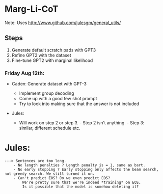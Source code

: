 # Marg-Li-CoT
Note: Uses http://www.github.com/julesgm/general_utils/

## Steps
1. Generate default scratch pads with GPT3
2. Refine GPT2 with the dataset
3. Fine-tune GPT2 with marginal likelihood

### Friday Aug 12th:

- Caden: Generate dataset with GPT-3
    - Implement group decoding 
    - Come up with a good few shot prompt
    - Try to look into making sure that the answer is not included

- Jules:
    - Will work on step 2 or step 3.
            - Step 2 isn't anything. 
            - Step 3: similar, different schedule etc.

# Jules: 
    ---> Sentences are too long. 
        - No length penalties ? Length penalty is = 1, same as bart.
        - No early stopping ? Early stopping only affects the beam search, not greedy search. We still turned it on.
        - Can't predict EOS? Do we even predict EOS? 
            We're pretty sure that we're indeed *training* on EOS.
            Is it possible that the model is somehow deleting it?
            
        
